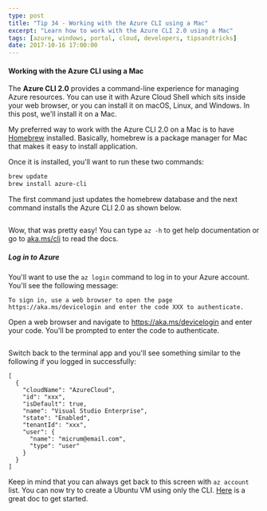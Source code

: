 ```yaml
---
type: post
title: "Tip 34 - Working with the Azure CLI using a Mac"
excerpt: "Learn how to work with the Azure CLI 2.0 using a Mac"
tags: [azure, windows, portal, cloud, developers, tipsandtricks]
date: 2017-10-16 17:00:00
---
```



#### Working with the Azure CLI using a Mac

The **Azure CLI 2.0** provides a command-line experience for managing Azure resources. You can use it with Azure Cloud Shell which sits inside your web browser, or you can install it on macOS, Linux, and Windows. In this post, we'll install it on a Mac. 


My preferred way to work with the Azure CLI 2.0 on a Mac is to have [Homebrew](https://brew.sh/) installed. Basically, homebrew is a package manager for Mac that makes it easy to install application. 

Once it is installed, you'll want to run these two commands:

```bash
brew update
brew install azure-cli
``` 

The first command just updates the homebrew database and the next command installs the Azure CLI 2.0 as shown below. 

<img :src="$withBase('/files/climac1.gif')">

Wow, that was pretty easy! You can type `az -h` to get help documentation or go to [aka.ms/cli](https://aka.ms/cli) to read the docs.

##### Log in to Azure

You'll want to use the `az login` command to log in to your Azure account. You'll see the following message:

```text
To sign in, use a web browser to open the page https://aka.ms/devicelogin and enter the code XXX to authenticate.
```

Open a web browser and navigate to https://aka.ms/devicelogin and enter your code. You'll be prompted to enter the code to authenticate. 

<img :src="$withBase('/files/azuredevlogin.png')">


Switch back to the terminal app and you'll see something similar to the following if you logged in successfully:

```text
[
  {
    "cloudName": "AzureCloud",
    "id": "xxx",
    "isDefault": true,
    "name": "Visual Studio Enterprise",
    "state": "Enabled",
    "tenantId": "xxx",
    "user": {
      "name": "micrum@email.com",
      "type": "user"
    }
  }
]
```

Keep in mind that you can always get back to this screen with `az account` list. You can now try to create a Ubuntu VM using only the CLI. [Here](https://docs.microsoft.com/en-us/azure/virtual-machines/linux/quick-create-cli) is a great doc to get started. 

